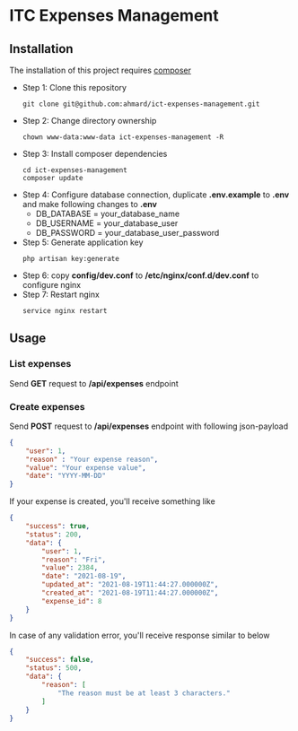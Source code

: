 # ITC Expenses Management

## Installation
The installation of this project requires [composer](https://getcomposer.org)

- Step 1: Clone this repository
  ```
  git clone git@github.com:ahmard/ict-expenses-management.git
  ```
- Step 2: Change directory ownership
  ```
  chown www-data:www-data ict-expenses-management -R
  ```
- Step 3: Install composer dependencies
  ```
  cd ict-expenses-management
  composer update
  ```
- Step 4: Configure database connection, duplicate **.env.example** to **.env** and make following changes to **.env**
    * DB_DATABASE = your_database_name
    * DB_USERNAME = your_database_user
    * DB_PASSWORD = your_database_user_password
- Step 5: Generate application key
  ```
  php artisan key:generate
  ```
- Step 6: copy **config/dev.conf** to **/etc/nginx/conf.d/dev.conf** to configure nginx
- Step 7: Restart nginx
  ```
  service nginx restart
  ```


## Usage 
### List expenses
Send **GET** request to **/api/expenses** endpoint

### Create expenses
Send **POST** request to **/api/expenses** endpoint with following json-payload
```json
{
    "user": 1,
    "reason" : "Your expense reason",
    "value": "Your expense value",
    "date": "YYYY-MM-DD"
}
```

If your expense is created, you'll receive something like 
```json
{
    "success": true,
    "status": 200,
    "data": {
        "user": 1,
        "reason": "Fri",
        "value": 2384,
        "date": "2021-08-19",
        "updated_at": "2021-08-19T11:44:27.000000Z",
        "created_at": "2021-08-19T11:44:27.000000Z",
        "expense_id": 8
    }
}
```

In case of any validation error, you'll receive response similar to below
```json
{
    "success": false,
    "status": 500,
    "data": {
        "reason": [
            "The reason must be at least 3 characters."
        ]
    }
}
```
